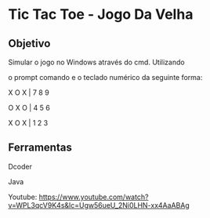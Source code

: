 # Tic Tac Toe - Jogo Da Velha



## Objetivo

  Simular o jogo no Windows através do cmd. Utilizando

o prompt comando e o teclado numérico da seguinte forma:

 

 X O X   |   7 8 9 <br>

 O X O   |   4 5 6 <br>

 X O X   |   1 2 3 <br>





## Ferramentas



Dcoder <br>

Java

Youtube: https://www.youtube.com/watch?v=WPL3qcV9K4s&lc=Ugw56ueU_2Ni0LHN-xx4AaABAg
